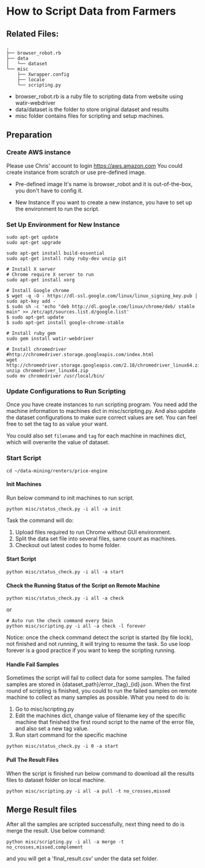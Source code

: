 # How to Script Data from Farmers

## Related Files:
```
.
├── browser_robot.rb
├── data
│   └── dataset
└── misc
    ├── Xwrapper.config
    ├── locale
    └── scripting.py
```

* browser_robot.rb is a ruby file to scripting data from website using watir-webdriver
* data/dataset is the folder to store original dataset and results
* misc folder contains files for scripting and setup machines.

## Preparation

### Create AWS instance
Please use Chris' account to login https://aws.amazon.com
You could create instance from scratch or use pre-defined image.

* Pre-defined image
    It's name is browser_robot and it is out-of-the-box, you don't have to config it.

* New Instance
    If you want to create a new instance, you have to set up the environment to run the script.

### Set Up Environment for New Instance
```
sudo apt-get update
sudo apt-get upgrade

sudo apt-get install build-essential
sudo apt-get install ruby ruby-dev unzip git

# Install X server
# Chrome require X server to run
sudo apt-get install xorg

# Install Google chrome
$ wget -q -O - https://dl-ssl.google.com/linux/linux_signing_key.pub | sudo apt-key add -
$ sudo sh -c 'echo "deb http://dl.google.com/linux/chrome/deb/ stable main" >> /etc/apt/sources.list.d/google.list'
$ sudo apt-get update
$ sudo apt-get install google-chrome-stable

# Install ruby gem
sudo gem install watir-webdriver

# Install chromedriver
#http://chromedriver.storage.googleapis.com/index.html
wget http://chromedriver.storage.googleapis.com/2.18/chromedriver_linux64.zip
unzip chromedriver_linux64.zip
sudo mv chromedriver /usr/local/bin/
```

### Update Configurations to Run Scripting
Once you have create instances to run scripting program. You need add the machine information to machines dict in misc/scripting.py.
And also update the dataset configurations to make sure correct values are set. You can feel free to set the tag to as value your want.

You could also set `filename` and `tag` for each machine in machines dict, which will overwrite the value of dataset.


### Start Script
```
cd ~/data-mining/renters/price-engine
```
#### Init Machines
Run below command to init machines to run script.
```
python misc/status_check.py -i all -a init
```
Task the command will do:
1. Upload files required to run Chrome without GUI environment.
2. Split the data set file into several files, same count as machines.
3. Checkout out latest codes to home folder.

#### Start Script
```
python misc/status_check.py -i all -a start
```

#### Check the Running Status of the Script on Remote Machine
```
python misc/status_check.py -i all -a check
```

or

```
# Auto run the check command every 5min
python misc/scripting.py -i all -a check -l forever
```

Notice: once the check command detect the script is started (by file lock),
not finished and not running, it will trying to resume the task. So use loop
forever is a good practice if you want to keep the scripting running.

#### Handle Fail Samples
Sometimes the script will fail to collect data for some samples. The failed
samples are stored in {dataset_path}/error_{tag}_{id}.json. When the first round of scripting is finished, you could to run the failed samples on remote machine to collect as many samples as possible. What you need to do is:
1. Go to misc/scripting.py
2. Edit the machines dict, change value of filename key of the specific machine that finished the first round script to the name of the error file, and also set a new tag value.
3. Run start command for the specific machine
```
python misc/status_check.py -i 0 -a start
```

#### Pull The Result Files
When the script is finished run below command to download all the results files to dataset folder on local machine.
```
python misc/scripting.py -i all -a pull -t no_crosses,missed
```

## Merge Result files
After all the samples are scripted successfully, next thing need to do is merge the result. Use below command:

```
python misc/scripting.py -i all -a merge -t no_crosses,missed,complement
```

and you will get a 'final_result.csv' under the data set folder.
